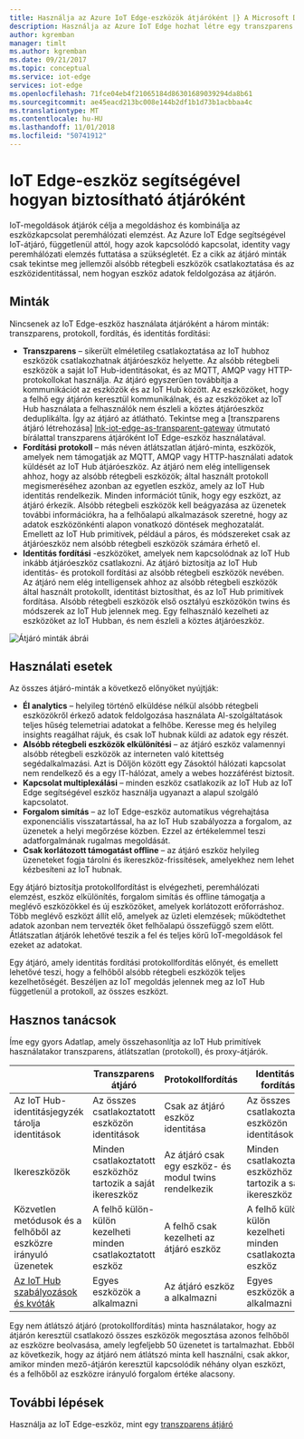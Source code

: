 ```yaml
---
title: Használja az Azure IoT Edge-eszközök átjáróként |} A Microsoft Docs
description: Használja az Azure IoT Edge hozhat létre egy transzparens átlátszatlan vagy a proxy átjáróeszköz, amely adatokat küld a több alárendelt eszközről a felhőbe vagy helyi feldolgozza azt.
author: kgremban
manager: timlt
ms.author: kgremban
ms.date: 09/21/2017
ms.topic: conceptual
ms.service: iot-edge
services: iot-edge
ms.openlocfilehash: 71fce04eb4f21065184d86301689039294da8b61
ms.sourcegitcommit: ae45eacd213bc008e144b2df1b1d73b1acbbaa4c
ms.translationtype: MT
ms.contentlocale: hu-HU
ms.lasthandoff: 11/01/2018
ms.locfileid: "50741912"
---
```

# <a name="how-an-iot-edge-device-can-be-used-as-a-gateway"></a>IoT Edge-eszköz segítségével hogyan biztosítható átjáróként

IoT-megoldások átjárók célja a megoldáshoz és kombinálja az eszközkapcsolat peremhálózati elemzést. Az Azure IoT Edge segítségével IoT-átjáró, függetlenül attól, hogy azok kapcsolódó kapcsolat, identity vagy peremhálózati elemzés futtatása a szükségletét. Ez a cikk az átjáró minták csak tekintse meg jellemzői alsóbb rétegbeli eszközök csatlakoztatása és az eszközidentitással, nem hogyan eszköz adatok feldolgozása az átjárón.

## <a name="patterns"></a>Minták
Nincsenek az IoT Edge-eszköz használata átjáróként a három minták: transzparens, protokoll, fordítás, és identitás fordítási:
* **Transzparens** – sikerült elméletileg csatlakoztatása az IoT hubhoz eszközök csatlakozhatnak átjáróeszköz helyette. Az alsóbb rétegbeli eszközök a saját IoT Hub-identitásokat, és az MQTT, AMQP vagy HTTP-protokollokat használja. Az átjáró egyszerűen továbbítja a kommunikációt az eszközök és az IoT Hub között. Az eszközöket, hogy a felhő egy átjárón keresztül kommunikálnak, és az eszközöket az IoT Hub használata a felhasználók nem észleli a köztes átjáróeszköz deduplikálta. Így az átjáró az átlátható. Tekintse meg a [transzparens átjáró létrehozása] [ lnk-iot-edge-as-transparent-gateway] útmutató bírálattal transzparens átjáróként IoT Edge-eszköz használatával.
* **Fordítási protokoll** – más néven átlátszatlan átjáró-minta, eszközök, amelyek nem támogatják az MQTT, AMQP vagy HTTP-használati adatok küldését az IoT Hub átjáróeszköz. Az átjáró nem elég intelligensek ahhoz, hogy az alsóbb rétegbeli eszközök; által használt protokoll megismeréséhez azonban az egyetlen eszköz, amely az IoT Hub identitás rendelkezik. Minden információt tűnik, hogy egy eszközt, az átjáró érkezik. Alsóbb rétegbeli eszközök kell beágyazása az üzenetek további információkra, ha a felhőalapú alkalmazások szeretné, hogy az adatok eszközönkénti alapon vonatkozó döntések meghozatalát. Emellett az IoT Hub primitívek, például a páros, és módszereket csak az átjáróeszköz nem alsóbb rétegbeli eszközök számára érhető el.
* **Identitás fordítási** -eszközöket, amelyek nem kapcsolódnak az IoT Hub inkább átjáróeszköz csatlakozni. Az átjáró biztosítja az IoT Hub identitás- és protokoll fordítási az alsóbb rétegbeli eszközök nevében. Az átjáró nem elég intelligensek ahhoz az alsóbb rétegbeli eszközök által használt protokollt, identitást biztosíthat, és az IoT Hub primitívek fordítása. Alsóbb rétegbeli eszközök első osztályú eszközökön twins és módszerek az IoT Hub jelennek meg. Egy felhasználó kezelheti az eszközöket az IoT Hubban, és nem észleli a köztes átjáróeszköz.

![Átjáró minták ábrái](./media/iot-edge-as-gateway/edge-as-gateway.png)

## <a name="use-cases"></a>Használati esetek
Az összes átjáró-minták a következő előnyöket nyújtják:
* **Él analytics** – helyileg történő elküldése nélkül alsóbb rétegbeli eszközökről érkező adatok feldolgozása használata AI-szolgáltatások teljes hűség telemetriai adatokat a felhőbe. Keresse meg és helyileg insights reagálhat rájuk, és csak IoT hubnak küldi az adatok egy részét. 
* **Alsóbb rétegbeli eszközök elkülönítési** – az átjáró eszköz valamennyi alsóbb rétegbeli eszközök az interneten való kitettség segédalkalmazási. Azt is Dőljön között egy Zásoktól hálózati kapcsolat nem rendelkező és a egy IT-hálózat, amely a webes hozzáférést biztosít. 
* **Kapcsolat multiplexálási** – minden eszköz csatlakozik az IoT Hub az IoT Edge segítségével eszköz használja ugyanazt a alapul szolgáló kapcsolatot.
* **Forgalom simítás** – az IoT Edge-eszköz automatikus végrehajtása exponenciális visszatartással, ha az IoT Hub szabályozza a forgalom, az üzenetek a helyi megőrzése közben. Ezzel az értékelemmel teszi adatforgalmának rugalmas megoldását.
* **Csak korlátozott támogatást offline** – az átjáró eszköz helyileg üzeneteket fogja tárolni és ikereszköz-frissítések, amelyekhez nem lehet kézbesíteni az IoT hubnak.

Egy átjáró biztosítja protokollfordítást is elvégezheti, peremhálózati elemzést, eszköz elkülönítés, forgalom simítás és offline támogatja a meglévő eszközökkel és új eszközöket, amelyek korlátozott erőforráshoz. Több meglévő eszközt állít elő, amelyek az üzleti elemzések; működtethet adatok azonban nem tervezték őket felhőalapú összefüggő szem előtt. Átlátszatlan átjárók lehetővé teszik a fel és teljes körű IoT-megoldások fel ezeket az adatokat.

Egy átjáró, amely identitás fordítási protokollfordítás előnyét, és emellett lehetővé teszi, hogy a felhőből alsóbb rétegbeli eszközök teljes kezelhetőségét. Beszéljen az IoT megoldás jelennek meg az IoT Hub függetlenül a protokoll, az összes eszközt.

## <a name="cheat-sheet"></a>Hasznos tanácsok
Íme egy gyors Adatlap, amely összehasonlítja az IoT Hub primitívek használatakor transzparens, átlátszatlan (protokoll), és proxy-átjárók.

| &nbsp; | Transzparens átjáró | Protokollfordítás | Identitás-fordítás |
|--------|-------------|--------|--------|
| Az IoT Hub-identitásjegyzék tárolja identitások | Az összes csatlakoztatott eszközön identitások | Csak az átjáró eszköz identitása | Az összes csatlakoztatott eszközön identitások |
| Ikereszközök | Minden csatlakoztatott eszközhöz tartozik a saját ikereszköz | Az átjáró csak egy eszköz- és modul twins rendelkezik | Minden csatlakoztatott eszközhöz tartozik a saját ikereszköz |
| Közvetlen metódusok és a felhőből az eszközre irányuló üzenetek | A felhő külön-külön kezelheti minden csatlakoztatott eszköz | A felhő csak kezelheti az átjáró eszköz | A felhő külön-külön kezelheti minden csatlakoztatott eszköz |
| [Az IoT Hub szabályozások és kvóták](../iot-hub/iot-hub-devguide-quotas-throttling.md) | Egyes eszközök a alkalmazni | Az átjáró eszköz a alkalmazni | Egyes eszközök a alkalmazni |

Egy nem átlátszó átjáró (protokollfordítás) minta használatakor, hogy az átjárón keresztül csatlakozó összes eszközök megosztása azonos felhőből az eszközre beolvasása, amely legfeljebb 50 üzenetet is tartalmazhat. Ebből az következik, hogy az átjáró nem átlátszó minta kell használni, csak akkor, amikor minden mező-átjárón keresztül kapcsolódik néhány olyan eszközt, és a felhőből az eszközre irányuló forgalom értéke alacsony.

## <a name="next-steps"></a>További lépések
Használja az IoT Edge-eszköz, mint egy [transzparens átjáró][lnk-iot-edge-as-transparent-gateway] 

[lnk-iot-edge-as-transparent-gateway]: ./how-to-create-transparent-gateway-linux.md
